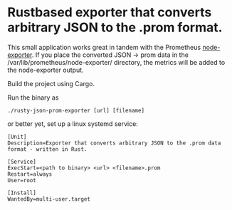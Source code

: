 # Rustbased exporter that converts arbitrary JSON to the .prom format.

This small application works great in tandem with the Prometheus [node-exporter](https://github.com/prometheus/node_exporter).
If you place the converted JSON -> prom data in the /var/lib/prometheus/node-exporter/ directory, the metrics will be added to the node-exporter output.

Build the project using Cargo.

Run the binary as 

```
./rusty-json-prom-exporter [url] [filename]
```

or better yet, set up a linux systemd service:

```
[Unit]
Description=Exporter that converts arbitrary JSON to the .prom data format - written in Rust.

[Service]
ExecStart=<path to binary> <url> <filename>.prom
Restart=always
User=root

[Install]
WantedBy=multi-user.target
```
